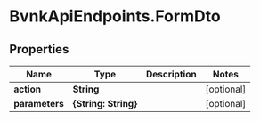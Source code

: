 # BvnkApiEndpoints.FormDto

## Properties

Name | Type | Description | Notes
------------ | ------------- | ------------- | -------------
**action** | **String** |  | [optional] 
**parameters** | **{String: String}** |  | [optional] 


